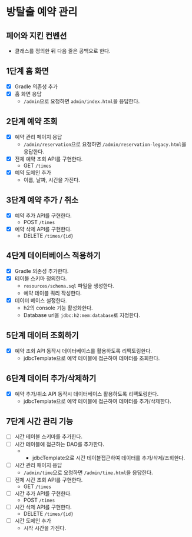 # 방탈출 예약 관리

## 페어와 지킨 컨벤션

- 클래스를 정의한 뒤 다음 줄은 공백으로 한다.

## 1단계 홈 화면

- [x] Gradle 의존성 추가
- [x] 홈 화면 응답
    - `/admin`으로 요청하면 `admin/index.html`을 응답한다.

## 2단계 예약 조회

- [x] 예약 관리 페이지 응답
    - `/admin/reservation`으로 요청하면 `/admin/reservation-legacy.html`을 응답한다.
- [x] 전체 예약 조회 API를 구현한다.
    - GET `/times`
- [x] 예약 도메인 추가
    - 이름, 날짜, 시간을 가진다.

## 3단계 예약 추가 / 취소

- [x] 예약 추가 API를 구현한다.
    - POST `/times`
- [x] 예약 삭제 API를 구현한다.
    - DELETE `/times/{id}`

## 4단계 데이터베이스 적용하기

- [x] Gradle 의존성 추가한다.
- [x] 테이블 스키마 정의한다.
  - `resources/schema.sql` 파일을 생성한다.
  - 예약 테이블 쿼리 작성한다.
- [x] 데이터 베이스 설정한다.
  - h2의 console 기능 활성화한다.
  - Database url을 `jdbc:h2:mem:database`로 지정한다.

## 5단계 데이터 조회하기

- [x] 예약 조회 API 동작시 데이터베이스를 활용하도록 리팩토링한다.
  - jdbcTemplate으로 예약 테이블에 접근하여 데이터를 조회한다.

## 6단계 데이터 추가/삭제하기

- [x] 예약 추가/취소 API 동작시 데이터베이스 활용하도록 리팩토링한다.
  - jdbcTemplate으로 예약 테이블에 접근하여 데이터를 추가/삭제한다.

## 7단계 시간 관리 기능

- [ ] 시간 테이블 스키마를 추가한다.
- [ ] 시간 테이블에 접근하는 DAO를 추가한다.
  - - jdbcTemplate으로 시간 테이블접근하여 데이터를 추가/삭제/조회한다.
- [ ] 시간 관리 패이지 응답
  - `/admin/time`으로 요청하면 `/admin/time.html`을 응답한다.
- [ ] 전체 시간 조회 API를 구현한다.
  - GET `/times`
- [ ] 시간 추가 API를 구현한다.
  - POST `/times`
- [ ] 시간 삭제 API를 구현한다.
  - DELETE `/times/{id}`
- [ ] 시간 도메인 추가
  - 시작 시간을 가진다.
